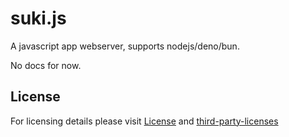 # suki.js
A javascript app webserver, supports nodejs/deno/bun.

No docs for now.

## License

For licensing details please visit [License](LICENSE) and [third-party-licenses](LICENSE.3rd-party.md)
